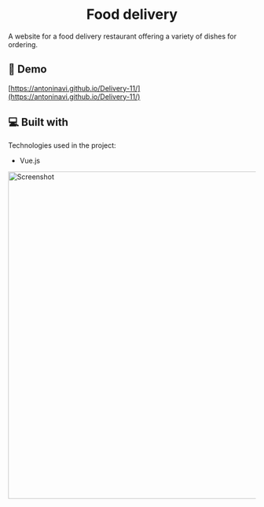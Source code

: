 <h1 align="center" id="title">Food delivery</h1>

<p id="description">A website for a food delivery restaurant offering a variety of dishes for ordering.</p>

<h2>🚀 Demo</h2>

[https://antoninavi.github.io/Delivery-11/](https://antoninavi.github.io/Delivery-11/)

  
  
<h2>💻 Built with</h2>

Technologies used in the project:

*   Vue.js

  <img width="666" alt="Screenshot" src="https://github.com/AntoninaVi/Delivery-11/assets/68278960/cdceb551-d220-4c9e-b93a-3697a5a29f65">
